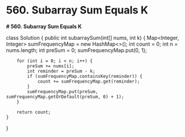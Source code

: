 # 560. Subarray Sum Equals K

**# 560. Subarray Sum Equals K**

class Solution {
    public int subarraySum(int[] nums, int k) {
        Map<Integer, Integer> sumFrequencyMap = new HashMap<>();
        int count = 0;
        int n = nums.length;
        int preSum = 0;
        sumFrequencyMap.put(0, 1);
        
        for (int i = 0; i < n; i++) {
            preSum += nums[i];
            int reminder = preSum - k;
            if (sumFrequencyMap.containsKey(reminder)) {
                count += sumFrequencyMap.get(reminder);
            } 
            sumFrequencyMap.put(preSum, sumFrequencyMap.getOrDefault(preSum, 0) + 1);
        }
        
        return count;
    }
}

